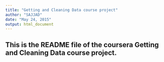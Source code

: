 ```yaml
---
title: "Getting and Cleaning Data course project"
author: "SAJJAD"
date: "May 24, 2015"
output: html_document
---
```

## This is the README file of the coursera Getting and Cleaning Data course project.
